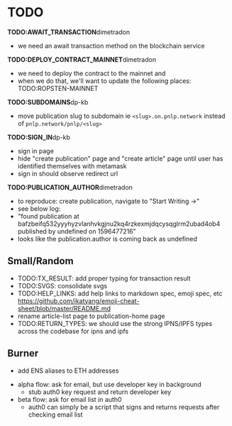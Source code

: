 # TODO

**TODO:AWAIT_TRANSACTION**dimetradon

- we need an await transaction method on the blockchain service

**TODO:DEPLOY_CONTRACT_MAINNET**dimetradon

- we need to deploy the contract to the mainnet and
- when we do that, we'll want to update the following places: TODO:ROPSTEN-MAINNET

**TODO:SUBDOMAINS**dp-kb

- move publication slug to subdomain ie `<slug>.on.pnlp.network` instead of `pnlp.network/pnlp/<slug>`

**TODO:SIGN_IN**dp-kb

- sign in page
- hide "create publication" page and "create article" page until user has identified themselves with metamask
- sign in should observe redirect url

**TODO:PUBLICATION_AUTHOR**dimetradon

- to reproduce: create publication, navigate to "Start Writing ->"
- see below log:
- "found publication at bafzbeifq532yyyhyzvlanhvkgjnu2kq4rzkexmjdqcysqglrm2ubad4ob4 published by undefined on 1596477216"
- looks like the publication.author is coming back as undefined

## Small/Random

- TODO:TX_RESULT: add proper typing for transaction result
- TODO:SVGS: consolidate svgs
- TODO:HELP_LINKS: add help links to markdown spec, emoji spec, etc https://github.com/ikatyang/emoji-cheat-sheet/blob/master/README.md
- rename article-list page to publication-home page
- TODO:RETURN_TYPES: we should use the strong IPNS/IPFS types across the codebase for ipns and ipfs

## Burner

- add ENS aliases to ETH addresses

* alpha flow: ask for email, but use developer key in background
  - stub auth0 key request and return developer key
* beta flow: ask for email list in auth0
  - auth0 can simply be a script that signs and returns requests after checking email list
